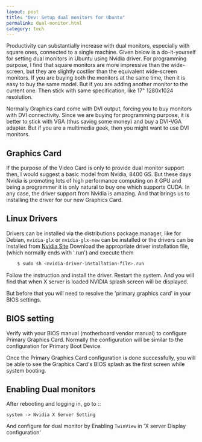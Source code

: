```yaml
---
layout: post
title: "Dev: Setup dual monitors for Ubuntu"
permalink: dual-monitor.html
category: tech
---
```


Productivity can substantially increase with dual monitors, especially with
square ones, connected to a single machine. Given below is a do-it-yourself
for setting dual monitors in Ubuntu using Nvidia driver. For programming
purpose, I find that square monitors are more impressive than the wide-screen,
but they are slightly costlier than the equivalent wide-screen monitors. If
you are buying both the monitors at the same time, then it is easy to buy the
same model. But if you are adding another monitor to the current one. Then
stick with same specification, like 17" 1280x1024 resolution.

Normally Graphics card come with DVI output, forcing you to buy monitors
with DVI connectivity. Since we are buying for programming purpose, it is
better to stick with VGA (thus saving some money) and buy a DVI-VGA adapter.
But if you are a multimedia geek, then you might want to use DVI monitors.

Graphics Card
-------------

If the purpose of the Video Card is only to provide dual monitor support then,
I would suggest a basic model from Nvidia, 8400 GS. But these days Nvidia is
promoting lots of high performance computing on it GPU and being a programmer
it is only natural to buy one which supports CUDA. In any case, the driver
support from Nvidia is amazing. And that brings us to installing the driver
for our new Graphics Card.

Linux Drivers
-------------

Drivers can be installed via the distributions package manager, like for
Debian, `nvidia-glx` or `nvidia-glx-new` can be installed
or the drivers can be installed from [Nvidia Site][Nvidia-Site]
Download the appropriate driver installation file, (which normally ends with
'.run') and execute them

```bash
    $ sudo sh <nvidia-driver-installation-file>.run
```

Follow the instruction and install the driver. Restart the system. And you
will find that when X server is loaded NVIDIA splash screen will be displayed.

But before that you will need to resolve the 'primary graphics card' in your
BIOS settings.

BIOS setting
------------

Verify with your BIOS manual (motherboard vendor manual) to configure Primary
Graphics Card. Normally the configuration will be similar to the configuration
for Primary Boot Device.

Once the Primary Graphics Card configuration is done successfully, you will
be able to see the Graphics Card's BIOS splash as the first screen while
system booting.

Enabling Dual monitors
----------------------

After rebooting and logging in, go to ::

    system -> Nvidia X Server Setting

And configure for dual monitor by Enabling `TwinView` in 'X server Display
configuration'

[Nvidia-site]: http://nvidia.com/page/drivers.html
